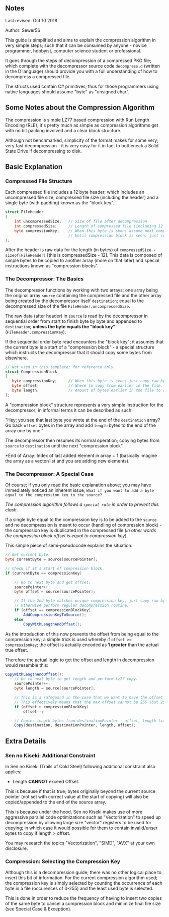 ## Notes

Last revised: Oct 10 2018

Author: Sewer56

This guide is simplified and aims to explain the compression algorithm in very simple steps; such that it can be consumed by anyone - novice programmer, hobbyist, computer science student or professional.

It goes through the steps of decompression of a compressed PKG file; which complete with the decompressor source code `decompress.d` (written in the D language) should provide you with a full understanding of how to decompress a compressed file.

The structs used contain C# primitives; thus for those programmers using native languages should assume "byte" as "unsigned char".

## Some Notes about the Compression Algorithm

The compression is simple LZ77 based compression with Run Length Encoding (RLE); it's pretty much as simple as compression algorithms get with no bit packing involved and a clear block structure.

Although not benchmarked, simplicity of the format makes for some very; very fast decompression - it is very easy for it in fact to bottleneck a Solid State Drive if decompressing to disk.

## Basic Explanation

### Compressed File Structure
Each compressed file includes a 12 byte header; which includes an uncompressed file size, compressed file size (including the header) and a single byte (with padding) known as the "block key".

```csharp
struct FileHeader
{
    int uncompressedSize;   // Size of file after decompression
    int compressedSize;     // Length of compressed file (including 12 byte header)
    byte compressionKey;    // When this byte is seen; assume next compression block.
                            // Until compression block is seen; just copy raw bytes.
};
```

After the header is raw data for the length (in bytes) of `compressedSize - sizeof(FileHeader)` [this is compressedSize - 12]. This data is composed of simple bytes to be copied to another array (more on that later) and special instructions known as "compression blocks".

### The Decompressor: The Basics

The decompressor functions by working with two arrays; one array being the original array `source` containing the compressed file and the other array being created by the decompressor itself `destination`; equal to the decompressed size of the file `FileHeader.uncompressedSize`.

The raw data (after header) in `source` is read by the decompressor in sequential order from start to finish byte by byte and appended to `destination`; **unless the byte equals the "block key"** (`FileHeader.compressionKey`).

If the sequential order byte read encounters the "block key"; it assumes that the current byte is a start of a "compression block" - a special structure which instructs the decompressor that it should copy some bytes from elsewhere.

```csharp
// Not used in this template; for reference only.
struct CompressionBlock
{
   byte compressionKey;     // When this byte is seen; just copy raw bytes.
   byte offset;             // Where to copy from earlier in the file.
   byte length;             // Amount of bytes earlier in the file to copy from.
};
```

A "compression block" structure represents a very simple instruction for the decompressor; in informal terms it can be described as such:

"Hey; you see that last byte you wrote at the end of the `destination` array? Go back `offset` bytes in the array and add `length` bytes to the end of the array one by one."

The decompressor then resumes its normal operation; copying bytes from `source` to `destination` until the next "compression block".

*End of Array: Index of last added element in array + 1 (basically imagine the array as a vector/list and you are adding new elements).

### The Decompressor: A Special Case

Of course; if you only read the basic explanation above; you may have immediately noticed an inherent issue; `What if you want to add a byte equal to the compression key to the source?`

*The compression algorithm follows a `special rule` in order to prevent this clash.*

If a single byte equal to the compression key is to be added to the `source` and no decompression is meant to occur (handling of compression block) - the compression key is duplicated in the compressed file (*in other words the compression block offset is equal to compression key*).

This simple piece of semi-pseudocode explains the situation:
```csharp
// Get current byte.
byte currentByte = source[sourcePointer];

// Check if it's start of compression block.
if (currentByte == compressionKey)

    // Go to next byte and get offset.
    sourcePointer++;
    byte offset = source[sourcePointer];

    // If the 2nd byte matches unique compression key, just copy raw byte.
    // Otherwise perform regular decompression routine.
    if (offset == compressionBlockKey)
        AddCompressionKeyToSource();
    else 
        CopyWithLengthAndOffset(); 
```

As the introduction of this now prevents the offset from being equal to the compression key; a simple trick is used whereby if `offset >= compressionKey`; the offset is actually encoded as **1 greater** than the actual true offset.

Therefore the actual logic to get the offset and length in decompression would resemble this:

```csharp
CopyWithLengthAndOffset():
    // Go to next byte to get length and perform lz77 copy.
    sourcePointer++;
    byte length = source[sourcePointer];

    // This is a safeguard in the case that we want to have the offset equal the block key.
    // This effectively means that the max offset cannot be 255 (but 254).
    if (offset > compressionBlockKey)
        offset--;

    // Copies length bytes from destinationPointer - offset, length times to the end of destination.
    Copy(destination, destinationPointer, length, offset);
```

## Extra Details

### Sen no Kiseki: Additional Constraint

In Sen no Kiseki (Trails of Cold Steel) following additional constraint also applies:
- Length **CANNOT** exceed Offset.

This is because if that is true; bytes originally beyond the current source pointer (not set with correct value at the start of copying) will also be copied/appended to the end of the source array.

This is because under the hood, Sen no Kiseki makes use of more aggressive parallel code optimizations such as "Vectorization" to speed up decompression by allowing large size "vector" registers to be used for copying; in which case it would possible for them to contain invalid/unser bytes to copy if length > offset.

You may research the topics "Vectorization", "SIMD", "AVX" at your own disclosure.

### Compression: Selecting the Compression Key

Although this is a decompression guide; there was no other logical place to insert this bit of information.
For the current compression algorithm used; the compression key is simply selected by counting the occurrence of each byte in a file (occurences of 0-255) and the least used byte is selected.

This is done in order to reduce the frequency of having to insert two copies of the same byte to cancel a compression block and minimize final file size (see Special Case & Exception).
